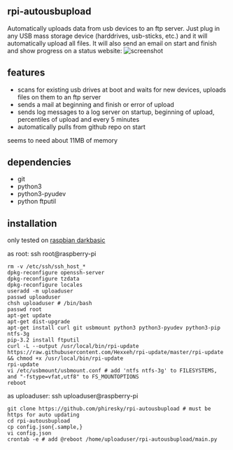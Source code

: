 rpi-autousbupload
---
Automatically uploads data from usb devices to an ftp server.
Just plug in any USB mass storage device (harddrives, usb-sticks, etc.) and it will automatically upload all files. It will also send an email on start and finish and show progress on a status website: ![screenshot](http://i.imgur.com/UhoWS2V.png)

features
---
- scans for existing usb drives at boot and waits for new devices, uploads files on them to an ftp server
- sends a mail at beginning and finish or error of upload
- sends log messages to a log server on startup, beginning of upload, percentiles of upload and every 5 minutes
- automatically pulls from github repo on start

seems to need about 11MB of memory

dependencies
---
* git
* python3
* python3-pyudev
* python ftputil

installation
---
only tested on [raspbian darkbasic](http://www.linuxsystems.it/raspbian-wheezy-armhf-raspberry-pi-minimal-image/)

as root: ssh root@raspberry-pi

	rm -v /etc/ssh/ssh_host_*
	dpkg-reconfigure openssh-server
	dpkg-reconfigure tzdata
	dpkg-reconfigure locales
	useradd -m uploaduser
	passwd uploaduser
	chsh uploaduser # /bin/bash
	passwd root
	apt-get update 
	apt-get dist-upgrade
	apt-get install curl git usbmount python3 python3-pyudev python3-pip ntfs-3g
	pip-3.2 install ftputil
	curl -L --output /usr/local/bin/rpi-update https://raw.githubusercontent.com/Hexxeh/rpi-update/master/rpi-update && chmod +x /usr/local/bin/rpi-update
	rpi-update
	vi /etc/usbmount/usbmount.conf # add 'ntfs ntfs-3g' to FILESYSTEMS, and "-fstype=vfat,utf8" to FS_MOUNTOPTIONS
	reboot

as uploaduser: ssh uploaduser@raspberry-pi

	git clone https://github.com/phiresky/rpi-autousbupload # must be https for auto updating
	cd rpi-autousbupload
	cp config.json{.sample,}
	vi config.json
	crontab -e # add @reboot /home/uploaduser/rpi-autousbupload/main.py




